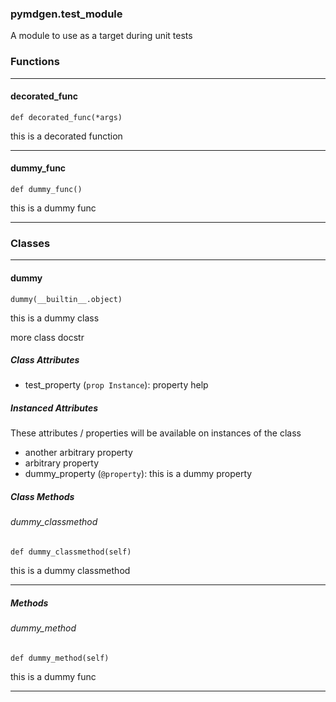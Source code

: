 ### pymdgen.test_module

A module to use as a target during unit tests

### Functions
---

#### decorated_func
`def decorated_func(*args)`

this is a decorated function

---
#### dummy_func
`def dummy_func()`

this is a dummy func

---
### Classes
---

#### dummy

```
dummy(__builtin__.object)
```

this is a dummy class


more class docstr


##### Class Attributes

- test_property (`prop Instance`): property help

##### Instanced Attributes

These attributes / properties will be available on instances of the class

- another arbitrary property
- arbitrary property
- dummy_property (`@property`): this is a dummy property

##### Class Methods

###### dummy_classmethod
`def dummy_classmethod(self)`

this is a dummy classmethod

---

##### Methods

###### dummy_method
`def dummy_method(self)`

this is a dummy func

---
